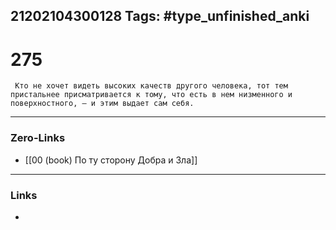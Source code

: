 21202104300128
Tags: #type_unfinished_anki
---
# 275

     Кто не хочет видеть высоких качеств другого человека, тот тем пристальнее присматривается к тому, что есть в нем низменного и поверхностного, – и этим выдает сам себя.

---
### Zero-Links
- [[00 (book) По ту сторону Добра и Зла]]
---
### Links
-
